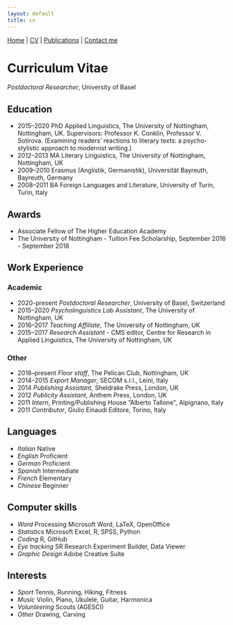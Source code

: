 ```yaml
---
layout: default
title: cv
---
```


[Home](index.md)  | [CV](cv.md) | [Publications](publications.md) | [Contact me](contacts.md)

# Curriculum Vitae

_Postdoctoral Researcher_, University of Basel

## Education
  - 2015–2020 PhD Applied Linguistics, The University of Nottingham, Nottingham, UK. Supervisors: Professor K. Conklin, Professor V. Sotirova. (Examining readers’ reactions to literary texts: a psycho-stylistic approach to modernist writing.)
  - 2012–2013 MA Literary Linguistics, The University of Nottingham, Nottingham, UK
  - 2009–2010 Erasmus (Anglistik, Germanistik), Universität Bayreuth, Bayreuth, Germany
  - 2008–2011 BA Foreign Languages and Literature, University of Turin, Turin, Italy

## Awards
  - Associate Fellow of The Higher Education Academy
  - The University of Nottingham - Tuition Fee Scholarship, September 2016 - September 2018

## Work Experience

### Academic
  - 2020-present *Postdoctoral Researcher*, University of Basel, Switzerland
  - 2015–2020 *Psycholinguistics Lab Assistant*, The University of Nottingham, UK
  - 2016–2017 *Teaching Affiliate*, The University of Nottingham, UK
  - 2015–2017 *Research Assistant* - CMS editor, Centre for Research in Applied Linguistics, The University of Nottingham, UK

### Other
  - 2018–present *Floor staff*,  The Pelican Club, Nottingham, UK
  - 2014–2015 *Export Manager*, SECOM s.r.l., Leinì, Italy
  - 2014 *Publishing Assistant*, Sheldrake Press, London, UK
  - 2012 *Publicity Assistant*, Anthem Press, London, UK
  - 2011 *Intern*, Printing/Publishing House “Alberto Tallone", Alpignano, Italy
  - 2011 *Contributor*, Giulio Einaudi Editore, Torino, Italy

## Languages
  - *Italian* Native
  - *English* Proficient
  - *German* Proficient
  - *Spanish* Intermediate
  - *French* Elementary
  - *Chinese* Beginner

## Computer skills
  - *Word* Processing Microsoft Word, LaTeX, OpenOffice
  - *Statistics* Microsoft Excel, R, SPSS, Python
  - *Coding* R, GitHub
  - *Eye tracking* SR Research Experiment Builder, Data Viewer
  - *Graphic Design* Adobe Creative Suite

## Interests
  - *Sport* Tennis, Running, Hiking, Fitness
  - *Music* Violin, Piano, Ukulele, Guitar, Harmonica
  - *Volunteering* Scouts (AGESCI)
  - *Other* Drawing, Carving